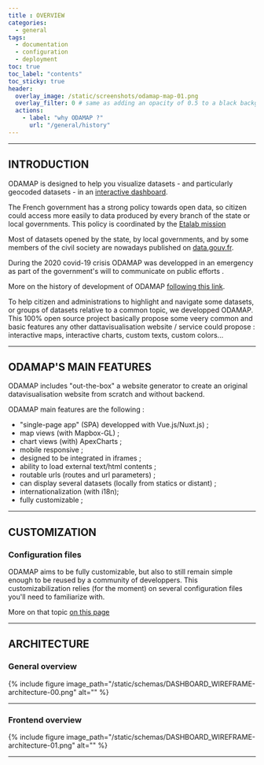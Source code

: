 ```yaml
---
title : OVERVIEW
categories:
  - general
tags:
  - documentation
  - configuration
  - deployment
toc: true
toc_label: "contents"
toc_sticky: true
header:
  overlay_image: /static/screenshots/odamap-map-01.png
  overlay_filter: 0 # same as adding an opacity of 0.5 to a black background
  actions:
    - label: "why ODAMAP ?"
      url: "/general/history"
---
```


-----
## INTRODUCTION

ODAMAP is designed to help you visualize datasets - and particularly geocoded datasets - in an [interactive dashboard](https://aides-entreprises.data.gouv.fr/).

The French government has a strong policy towards open data, so citizen could access more easily to data produced by every branch of the state or local governments. This policy is coordinated by the [Etalab mission](https://www.etalab.gouv.fr/qui-sommes-nous)

Most of datasets opened by the state, by local governments, and by some members of the civil society are nowadays published on [data.gouv.fr](https://data.gouv.fr/).

During the 2020 covid-19 crisis ODAMAP was developped in an emergency as part of the government's will to communicate on public efforts .

More on the history of development of ODAMAP [following this link]({{site.base_url}}/history).

To help citizen and administrations to highlight and navigate some datasets, or groups of datasets relative to a common topic, we developped ODAMAP. This 100% open source project basically propose some veery common and basic features any other dattavisualisation website / service could propose : interactive maps, interactive charts, custom texts, custom colors...

---

## ODAMAP'S MAIN FEATURES 

ODAMAP includes "out-the-box" a website generator to create an original datavisualisation website from scratch and without backend.

ODAMAP main features are the following :

- "single-page app" (SPA) developped with Vue.js/Nuxt.js) ;
- map views (with Mapbox-GL) ;
- chart views (with) ApexCharts ;
- mobile responsive ;
- designed to be integrated in iframes ;
- ability to load external text/html contents ;
- routable urls (routes and url parameters) ;
- can display several datasets (locally from statics or distant) ;
- internationalization (with i18n);
- fully customizable ;

---

## CUSTOMIZATION

### Configuration files

ODAMAP aims to be fully customizable, but also to still remain simple enough to be reused by a community of developpers. This customizabilization relies (for the moment) on several configuration files you'll need to familiarize with.

More on that topic [on this page]({{site.baseurl}}/configuration/config-overview)

---

## ARCHITECTURE

### General overview
{% include figure image_path="/static/schemas/DASHBOARD_WIREFRAME-architecture-00.png" alt="" %}

---
### Frontend overview
{% include figure image_path="/static/schemas/DASHBOARD_WIREFRAME-architecture-01.png" alt="" %}

---

<br>
<br>
